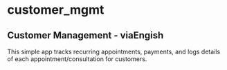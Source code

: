 # customer_mgmt
Customer Management - viaEngish
-------------------------------
This simple app tracks recurring appointments, payments, and logs details of each appointment/consultation for customers.


